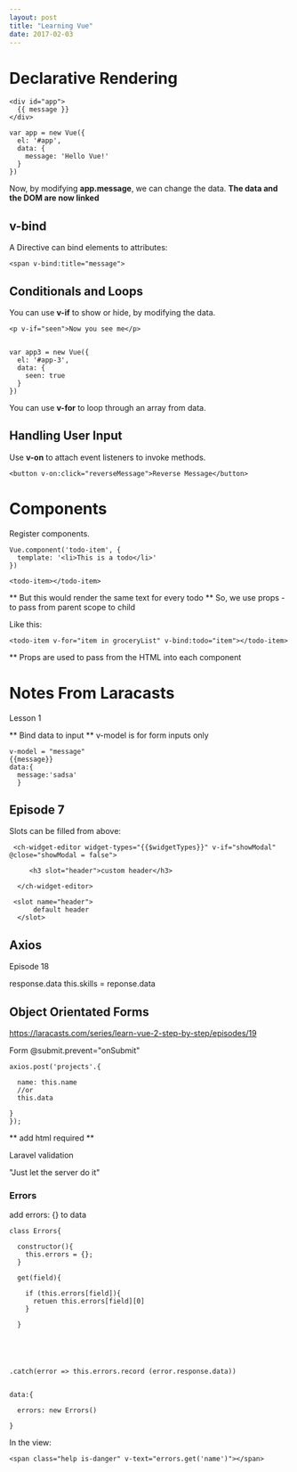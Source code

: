 ```yaml
---
layout: post
title: "Learning Vue"
date: 2017-02-03
---
```




# Declarative Rendering
```
<div id="app">
  {{ message }}
</div>
```


```
var app = new Vue({
  el: '#app',
  data: {
    message: 'Hello Vue!'
  }
})
```


Now, by modifying **app.message**, we can change the data. 
**The data and the DOM are now linked**



## v-bind ##
A Directive can bind elements to attributes:
```
<span v-bind:title="message">
```


## Conditionals and Loops ##

You can use **v-if** to show or hide, by modifying the data.

```
<p v-if="seen">Now you see me</p>


var app3 = new Vue({
  el: '#app-3',
  data: {
    seen: true
  }
})
```

You can use **v-for** to loop through an array from data. 


## Handling User Input ##

Use **v-on** to attach event listeners to invoke methods.

```
<button v-on:click="reverseMessage">Reverse Message</button>
```

# Components #

Register components.

```
Vue.component('todo-item', {
  template: '<li>This is a todo</li>'
})

<todo-item></todo-item>

```
** But this would render the same text for every todo **
So, we use props - to pass from parent scope to child 

Like this:
```
<todo-item v-for="item in groceryList" v-bind:todo="item"></todo-item>
```

** Props are used to pass from the HTML into each component




# Notes From Laracasts

Lesson 1 

** Bind data to input **
v-model is for form inputs only

```
v-model = "message"
{{message}}
data:{
  message:'sadsa'
  }
```

## Episode 7 
<slots>
Slots can be filled from above:

```
 <ch-widget-editor widget-types="{{$widgetTypes}}" v-if="showModal" @close="showModal = false">

     <h3 slot="header">custom header</h3>

  </ch-widget-editor>
```

```
 <slot name="header">
      default header
  </slot>
```







## Axios

Episode 18

response.data
this.skills = reponse.data


## Object Orientated Forms
https://laracasts.com/series/learn-vue-2-step-by-step/episodes/19

Form @submit.prevent="onSubmit"

```
axios.post('projects'.{

  name: this.name 
  //or
  this.data
  
}
});

```

** add html required **

Laravel validation

"Just let the server do it"

### Errors

add errors: {} to data
```
class Errors{

  constructor(){
    this.errors = {};
  }
  
  get(field){
  
    if (this.errors[field]){
      retuen this.errors[field][0]
    }
    
  }





.catch(error => this.errors.record (error.response.data))


```


```
data:{

  errors: new Errors()

}

```

In the view:

```
<span class="help is-danger" v-text="errors.get('name')"></span>
```

 















